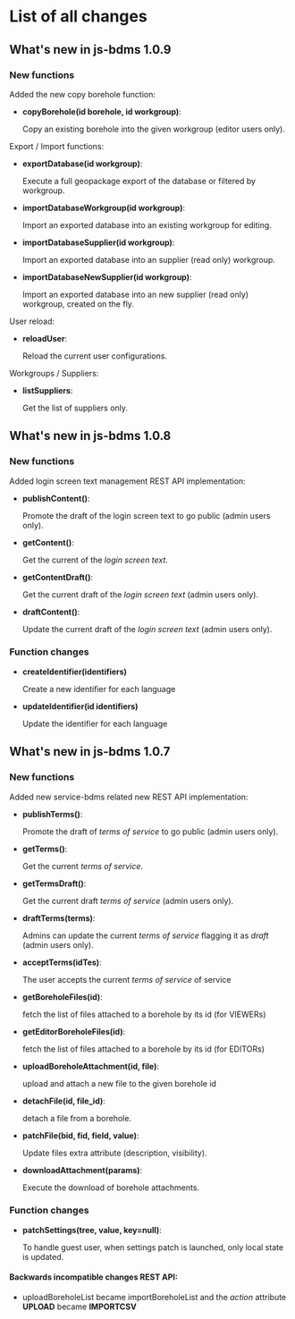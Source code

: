 # List of all changes

## What's new in js-bdms 1.0.9

### New functions

Added the new copy borehole function:

 - **copyBorehole(id borehole, id workgroup)**:
   
   Copy an existing borehole into the given workgroup (editor users only).

Export / Import functions:

 - **exportDatabase(id workgroup)**:
   
   Execute a full geopackage export of the database or filtered by workgroup.

 - **importDatabaseWorkgroup(id workgroup)**:
   
   Import an exported database into an existing workgroup for editing.

 - **importDatabaseSupplier(id workgroup)**:
   
   Import an exported database into an supplier (read only) workgroup.

 - **importDatabaseNewSupplier(id workgroup)**:
   
   Import an exported database into an new supplier (read only) workgroup, created on the fly.

User reload:

 - **reloadUser**:

   Reload the current user configurations.

Workgroups / Suppliers:

 - **listSuppliers**:

   Get the list of suppliers only.

## What's new in js-bdms 1.0.8

### New functions

Added login screen text management REST API implementation:

 - **publishContent()**:
   
   Promote the draft of the login screen text to go public (admin users only).

 - **getContent()**:
   
   Get the current of the *login screen text*.

 - **getContentDraft()**:
   
   Get the current draft of the *login screen text* (admin users only).
   
 - **draftContent()**:
   
   Update the current draft of the *login screen text* (admin users only).

### Function changes

 - **createIdentifier(identifiers)**

   Create a new identifier for each language

 - **updateIdentifier(id identifiers)**

   Update the identifier for each language


## What's new in js-bdms 1.0.7

### New functions

Added new service-bdms related new REST API implementation:

 - **publishTerms()**:
   
   Promote the draft of *terms of service* to go public (admin users only).

 - **getTerms()**:
   
   Get the current *terms of service*.

 - **getTermsDraft()**:
   
   Get the current draft *terms of service* (admin users only).

 - **draftTerms(terms)**:
   
   Admins can update the current *terms of service* flagging it
   as *draft* (admin users only).

 - **acceptTerms(idTes)**:
   
   The user accepts the current *terms of service* of service 

 - **getBoreholeFiles(id)**:
   
   fetch the list of files attached to a borehole by its id (for VIEWERs)

 - **getEditorBoreholeFiles(id)**:
   
   fetch the list of files attached to a borehole by its id (for EDITORs)

 - **uploadBoreholeAttachment(id, file)**:
   
   upload and attach a new file to the given borehole id

 - **detachFile(id, file_id)**:
   
   detach a file from a borehole.

 - **patchFile(bid, fid, field, value)**:
   
   Update files extra attribute (description, visibility).

 - **downloadAttachment(params)**:
   
   Execute the download of borehole attachments.

### Function changes

- **patchSettings(tree, value, key=null)**:
   
   To handle guest user, when settings patch is launched, only local state
   is updated.

#### Backwards incompatible changes REST API:

 - uploadBoreholeList became importBoreholeList and the *action* attribute
   **UPLOAD** became **IMPORTCSV**